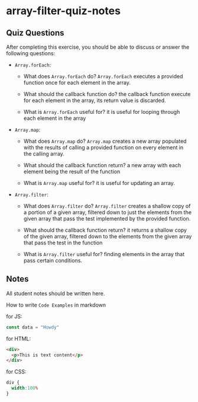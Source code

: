 # array-filter-quiz-notes

## Quiz Questions

After completing this exercise, you should be able to discuss or answer the following questions:

- `Array.forEach`:
    - What does `Array.forEach` do?
    `Array.forEach` executes a provided function once for each element in the array.

    - What should the callback function do?
    the callback function execute for each element in the array, its return value is discarded.

    - What is `Array.forEach` useful for?
    it is useful for looping through each element in the array

- `Array.map`:
    - What does `Array.map` do?
    `Array.map` creates a new array populated with the results of calling a provided function on every element in the calling array.

    - What should the callback function return?
    a new array with each element being the result of the function

    - What is `Array.map` useful for?
    it is useful for updating an array.

- `Array.filter`:
    - What does `Array.filter` do?
    `Array.filter` creates a shallow copy of a portion of a given array, filtered down to just the elements from the given array that pass the test implemented by the provided function.

    - What should the callback function return?
    it returns a shallow copy of the given array, filtered down to the elements from the given array that pass the test in the function

    - What is `Array.filter` useful for?
    finding elements in the array that pass certain conditions.

## Notes

All student notes should be written here.


How to write `Code Examples` in markdown

for JS:
```javascript
const data = "Howdy"
```

for HTML:
```html
<div>
  <p>This is text content</p>
</div>
```

for CSS:
```css
div {
  width:100%
}
```
